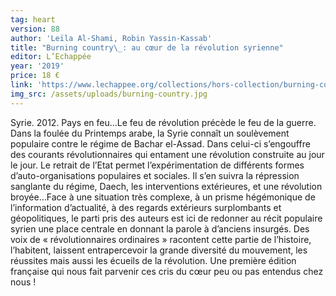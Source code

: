 ```yaml
---
tag: heart
version: 88
author: 'Leïla Al-Shami, Robin Yassin-Kassab'
title: "Burning country\_: au cœur de la révolution syrienne"
editor: L’Echappée
year: '2019'
price: 18 €
link: 'https://www.lechappee.org/collections/hors-collection/burning-country'
img_src: /assets/uploads/burning-country.jpg
---
```

Syrie. 2012. Pays en feu…Le feu de révolution précède le feu de la guerre. Dans la foulée du Printemps arabe, la Syrie connaît un soulèvement populaire contre le régime de Bachar el-Assad. Dans celui-ci s’engouffre des courants révolutionnaires qui entament une révolution construite au jour le jour. Le retrait de l’Etat permet l’expérimentation de différents formes d’auto-organisations populaires et sociales. Il s’en suivra la répression sanglante du régime, Daech, les interventions extérieures, et une révolution broyée…Face à une situation très complexe, à un prisme hégémonique de l’information d’actualité, à des regards extérieurs surplombants et géopolitiques, le parti pris des auteurs est ici de redonner au récit populaire syrien une place centrale en donnant la parole à d’anciens insurgés. Des voix de « révolutionnaires ordinaires » racontent cette partie de l’histoire, l’habitent, laissent entrapercevoir la grande diversité du mouvement, les réussites mais aussi les écueils de la révolution. Une première édition française qui nous fait parvenir ces cris du cœur peu ou pas entendus chez nous !
